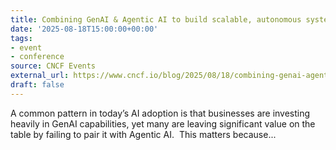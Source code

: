 ```yaml
---
title: Combining GenAI & Agentic AI to build scalable, autonomous systems
date: '2025-08-18T15:00:00+00:00'
tags:
- event
- conference
source: CNCF Events
external_url: https://www.cncf.io/blog/2025/08/18/combining-genai-agentic-ai-to-build-scalable-autonomous-systems/
draft: false
---
```

A common pattern in today’s AI adoption is that businesses are investing heavily in GenAI capabilities, yet many are leaving significant value on the table by failing to pair it with Agentic AI.  This matters because...
